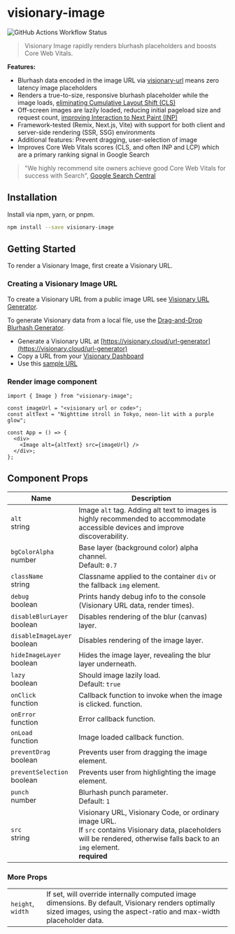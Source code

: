 # visionary-image

![GitHub Actions Workflow Status](https://img.shields.io/github/actions/workflow/status/visionary-ux/visionary-image/.github%2Fworkflows%2Fci-cd-workflow.yml?branch=master&style=flat-square)

> Visionary Image rapidly renders blurhash placeholders and boosts Core Web Vitals.

**Features:**

- Blurhash data encoded in the image URL via [visionary-url](https://github.com/visionary-ux/visionary-url) means zero latency image placeholders
- Renders a true-to-size, responsive blurhash placeholder while the image loads, <u>eliminating Cumulative Layout Shift (CLS)</u>
- Off-screen images are lazily loaded, reducing initial pageload size and request count, <u>improving Interaction to Next Paint (INP)</u>
- Framework-tested (Remix, Next.js, Vite) with support for both client and server-side rendering (SSR, SSG) environments
- Additional features: Prevent dragging, user-selection of image
- Improves Core Web Vitals scores (CLS, and often INP and LCP) which are a primary ranking signal in Google Search

> "We highly recommend site owners achieve good Core Web Vitals for success with Search", [Google Search Central](https://developers.google.com/search/docs/appearance/core-web-vitals)

## Installation

Install via npm, yarn, or pnpm.

```bash
npm install --save visionary-image
```

## Getting Started

To render a Visionary Image, first create a Visionary URL.

### Creating a Visionary Image URL

To create a Visionary URL from a public image URL see [Visionary URL Generator](#).

To generate Visionary data from a local file, use the [Drag-and-Drop Blurhash Generator](#).

- Generate a Visionary URL at [https://visionary.cloud/url-generator](https://visionary.cloud/url-generator)
- Copy a URL from your [Visionary Dashboard](https://visionary.cloud/dashboard)
- Use this [sample URL]()

### Render image component

```tsx
import { Image } from "visionary-image";

const imageUrl = "<visionary url or code>";
const altText = "Nighttime stroll in Tokyo, neon-lit with a purple glow";

const App = () => {
  <div>
    <Image alt={altText} src={imageUrl} />
  </div>;
};
```

## Component Props

| Name                              | Description                                                                                                                                                                              |
| --------------------------------- | ---------------------------------------------------------------------------------------------------------------------------------------------------------------------------------------- |
| `alt` <br/> string                | Image `alt` tag. Adding alt text to images is highly recommended to accommodate accessible devices and improve discoverability.                                                          |
| `bgColorAlpha` <br/> number       | Base layer (background color) alpha channel.<br /> Default: `0.7`                                                                                                                        |
| `className` <br/> string          | Classname applied to the container `div` or the fallback `img` element.                                                                                                                  |
| `debug` <br/> boolean             | Prints handy debug info to the console (Visionary URL data, render times).                                                                                                               |
| `disableBlurLayer` <br/> boolean  | Disables rendering of the blur (canvas) layer.                                                                                                                                           |
| `disableImageLayer` <br/> boolean | Disables rendering of the image layer.                                                                                                                                                   |
| `hideImageLayer` <br/> boolean    | Hides the image layer, revealing the blur layer underneath.                                                                                                                              |
| `lazy` <br/> boolean              | Should image lazily load. <br/> Default: `true`                                                                                                                                          |
| `onClick` <br/> function          | Callback function to invoke when the image is clicked. function.                                                                                                                         |
| `onError` <br/> function          | Error callback function.                                                                                                                                                                 |
| `onLoad` <br/> function           | Image loaded callback function.                                                                                                                                                          |
| `preventDrag` <br/>boolean        | Prevents user from dragging the image element.                                                                                                                                           |
| `preventSelection` <br/>boolean   | Prevents user from highlighting the image element.                                                                                                                                       |
| `punch` <br/>number               | Blurhash punch parameter.<br /> Default: `1`                                                                                                                                             |
| `src` <br/>string                 | Visionary URL, Visionary Code, or ordinary image URL.<br/> If `src` contains Visionary data, placeholders will be rendered, otherwise falls back to an `img` element. <br/> **required** |

### More Props

|                   |                                                                                                                                                                          |
| ----------------- | ------------------------------------------------------------------------------------------------------------------------------------------------------------------------ |
| `height`, `width` | If set, will override internally computed image dimensions. By default, Visionary renders optimally sized images, using the aspect-ratio and max-width placeholder data. |
